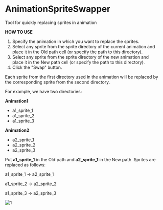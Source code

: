# AnimationSpriteSwapper
Tool for quickly replacing sprites in animation

**HOW TO USE**
1. Specify the animation in which you want to replace the sprites.
2. Select any sprite from the sprite directory of the current animation and place it in the Old path cell (or specify the path to this directory).
3. Select any sprite from the sprite directory of the new animation and place it in the New path cell (or specify the path to this directory).
4. Click the "Swap" button.

Each sprite from the first directory used in the animation will be replaced by the corresponding sprite from the second directory.

For example, we have two directories:

**Animation1**
- a1_sprite_1
- a1_sprite_2
- a1_sprite_3

**Animation2**
- a2_sprite_1
- a2_sprite_2
- a2_sprite_3

Put **a1_sprite_1** in the Old path and **a2_sprite_1** in the New path. Sprites are replaced as follows:

a1_sprite_1 -> a2_sprite_1

a1_sprite_2 -> a2_sprite_2

a1_sprite_3 -> a2_sprite_3

![1](https://github.com/UNICODE-0/AnimationSpriteSwapper/assets/82433896/4293788b-917f-4154-9b14-9562aa200948)

